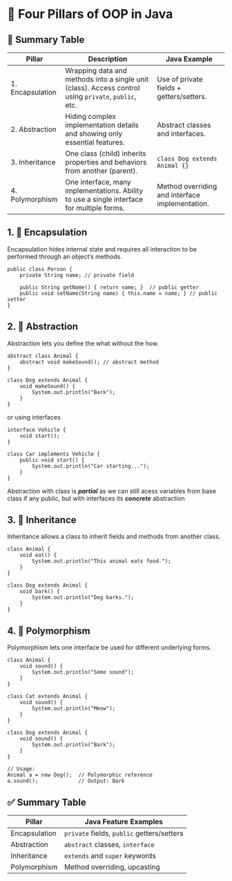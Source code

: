 # 🧱 Four Pillars of OOP in Java

## 📌 Summary Table

| Pillar           | Description                                                                 | Java Example                                      |
|------------------|-----------------------------------------------------------------------------|---------------------------------------------------|
| 1. Encapsulation | Wrapping data and methods into a single unit (class). Access control using `private`, `public`, etc. | Use of private fields + getters/setters.          |
| 2. Abstraction   | Hiding complex implementation details and showing only essential features.  | Abstract classes and interfaces.                  |
| 3. Inheritance   | One class (child) inherits properties and behaviors from another (parent).  | `class Dog extends Animal {}`                     |
| 4. Polymorphism  | One interface, many implementations. Ability to use a single interface for multiple forms. | Method overriding and interface implementation.   |

## 1. 🧩 Encapsulation
Encapsulation hides internal state and requires all interaction to be performed through an object’s methods.
```
public class Person {
    private String name; // private field

    public String getName() { return name; }  // public getter
    public void setName(String name) { this.name = name; } // public setter
}
```

## 2. 🚪 Abstraction
Abstraction lets you define the what without the how.
```
abstract class Animal {
    abstract void makeSound(); // abstract method
}

class Dog extends Animal {
    void makeSound() {
        System.out.println("Bark");
    }
}
```
or using interfaces
```
interface Vehicle {
    void start();
}

class Car implements Vehicle {
    public void start() {
        System.out.println("Car starting...");
    }
}
```
Abstraction with class is ***partial*** as we can still acess variables from base class if any public, but with interfaces its ***concrete*** abstraction

## 3. 🧬 Inheritance
Inheritance allows a class to inherit fields and methods from another class.
```
class Animal {
    void eat() {
        System.out.println("This animal eats food.");
    }
}

class Dog extends Animal {
    void bark() {
        System.out.println("Dog barks.");
    }
}
```

## 4. 🔄 Polymorphism
Polymorphism lets one interface be used for different underlying forms.
```
class Animal {
    void sound() {
        System.out.println("Some sound");
    }
}

class Cat extends Animal {
    void sound() {
        System.out.println("Meow");
    }
}

class Dog extends Animal {
    void sound() {
        System.out.println("Bark");
    }
}

// Usage:
Animal a = new Dog();  // Polymorphic reference
a.sound();             // Output: Bark
```

## ✅ Summary Table

| Pillar         | Java Feature Examples                       |
|----------------|----------------------------------------------|
| Encapsulation  | `private` fields, `public` getters/setters   |
| Abstraction    | `abstract` classes, `interface`              |
| Inheritance    | `extends` and `super` keywords               |
| Polymorphism   | Method overriding, upcasting                 |
